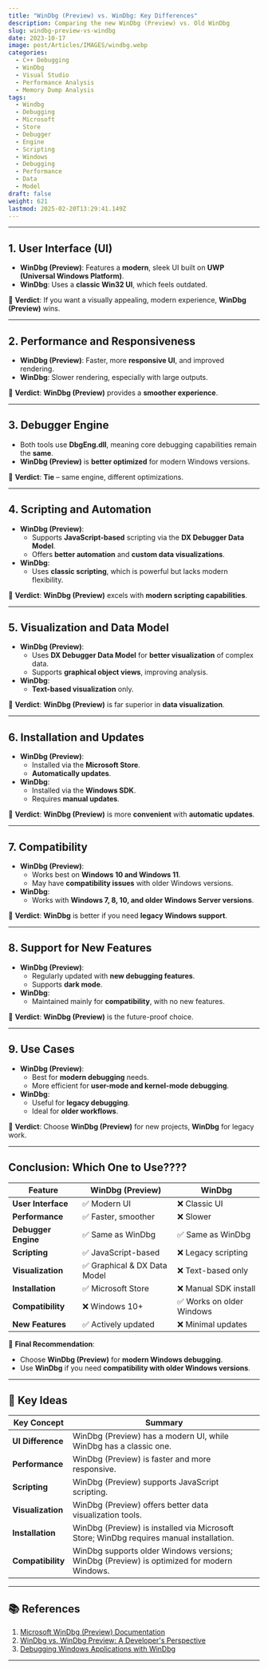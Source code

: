 ```yaml
---
title: "WinDbg (Preview) vs. WinDbg: Key Differences"
description: Comparing the new WinDbg (Preview) vs. Old WinDbg
slug: windbg-preview-vs-windbg
date: 2023-10-17
image: post/Articles/IMAGES/windbg.webp
categories:
  - C++ Debugging
  - WinDbg
  - Visual Studio
  - Performance Analysis
  - Memory Dump Analysis
tags:
  - Windbg
  - Debugging
  - Microsoft
  - Store
  - Debugger
  - Engine
  - Scripting
  - Windows
  - Debugging
  - Performance
  - Data
  - Model
draft: false
weight: 621
lastmod: 2025-02-20T13:29:41.149Z
---
```

<!-- 
# WinDbg (Preview) vs. WinDbg: Key Differences

## Introduction
Debugging Windows applications requires powerful tools, and **WinDbg** has long been a go-to choice for developers and reverse engineers. However, Microsoft introduced **WinDbg (Preview)** as a modernized version of the classic **WinDbg**. While both share the same underlying debugging engine, they differ significantly in **UI, performance, scripting, and feature set**.

This article explores the key differences between **WinDbg (Preview)** and **WinDbg**, helping you decide which one suits your debugging needs.
-->

***

## 1. User Interface (UI)

* **WinDbg (Preview)**: Features a **modern**, sleek UI built on **UWP (Universal Windows Platform)**.
* **WinDbg**: Uses a **classic Win32 UI**, which feels outdated.

📌 **Verdict**: If you want a visually appealing, modern experience, **WinDbg (Preview)** wins.

***

## 2. Performance and Responsiveness

* **WinDbg (Preview)**: Faster, more **responsive UI**, and improved rendering.
* **WinDbg**: Slower rendering, especially with large outputs.

📌 **Verdict**: **WinDbg (Preview)** provides a **smoother experience**.

***

## 3. Debugger Engine

* Both tools use **DbgEng.dll**, meaning core debugging capabilities remain the **same**.
* **WinDbg (Preview)** is **better optimized** for modern Windows versions.

📌 **Verdict**: **Tie** – same engine, different optimizations.

***

## 4. Scripting and Automation

* **WinDbg (Preview)**:
  * Supports **JavaScript-based** scripting via the **DX Debugger Data Model**.
  * Offers **better automation** and **custom data visualizations**.
* **WinDbg**:
  * Uses **classic scripting**, which is powerful but lacks modern flexibility.

📌 **Verdict**: **WinDbg (Preview)** excels with **modern scripting capabilities**.

***

## 5. Visualization and Data Model

* **WinDbg (Preview)**:
  * Uses **DX Debugger Data Model** for **better visualization** of complex data.
  * Supports **graphical object views**, improving analysis.
* **WinDbg**:
  * **Text-based visualization** only.

📌 **Verdict**: **WinDbg (Preview)** is far superior in **data visualization**.

***

## 6. Installation and Updates

* **WinDbg (Preview)**:
  * Installed via the **Microsoft Store**.
  * **Automatically updates**.
* **WinDbg**:
  * Installed via the **Windows SDK**.
  * Requires **manual updates**.

📌 **Verdict**: **WinDbg (Preview)** is more **convenient** with **automatic updates**.

***

## 7. Compatibility

* **WinDbg (Preview)**:
  * Works best on **Windows 10 and Windows 11**.
  * May have **compatibility issues** with older Windows versions.
* **WinDbg**:
  * Works with **Windows 7, 8, 10, and older Windows Server versions**.

📌 **Verdict**: **WinDbg** is better if you need **legacy Windows support**.

***

## 8. Support for New Features

* **WinDbg (Preview)**:
  * Regularly updated with **new debugging features**.
  * Supports **dark mode**.
* **WinDbg**:
  * Maintained mainly for **compatibility**, with no new features.

📌 **Verdict**: **WinDbg (Preview)** is the future-proof choice.

***

## 9. Use Cases

* **WinDbg (Preview)**:
  * Best for **modern debugging** needs.
  * More efficient for **user-mode and kernel-mode debugging**.
* **WinDbg**:
  * Useful for **legacy debugging**.
  * Ideal for **older workflows**.

📌 **Verdict**: Choose **WinDbg (Preview)** for new projects, **WinDbg** for legacy work.

***

## Conclusion: Which One to Use????

| Feature             | WinDbg (Preview)            | WinDbg                   |
| ------------------- | --------------------------- | ------------------------ |
| **User Interface**  | ✅ Modern UI                 | ❌ Classic UI             |
| **Performance**     | ✅ Faster, smoother          | ❌ Slower                 |
| **Debugger Engine** | ✅ Same as WinDbg            | ✅ Same as WinDbg         |
| **Scripting**       | ✅ JavaScript-based          | ❌ Legacy scripting       |
| **Visualization**   | ✅ Graphical & DX Data Model | ❌ Text-based only        |
| **Installation**    | ✅ Microsoft Store           | ❌ Manual SDK install     |
| **Compatibility**   | ❌ Windows 10+               | ✅ Works on older Windows |
| **New Features**    | ✅ Actively updated          | ❌ Minimal updates        |

📌 **Final Recommendation**:

* Choose **WinDbg (Preview)** for **modern Windows debugging**.
* Use **WinDbg** if you need **compatibility with older Windows versions**.

***

## 🔑 Key Ideas

| Key Concept       | Summary                                                                                   |
| ----------------- | ----------------------------------------------------------------------------------------- |
| **UI Difference** | WinDbg (Preview) has a modern UI, while WinDbg has a classic one.                         |
| **Performance**   | WinDbg (Preview) is faster and more responsive.                                           |
| **Scripting**     | WinDbg (Preview) supports JavaScript scripting.                                           |
| **Visualization** | WinDbg (Preview) offers better data visualization tools.                                  |
| **Installation**  | WinDbg (Preview) is installed via Microsoft Store; WinDbg requires manual installation.   |
| **Compatibility** | WinDbg supports older Windows versions; WinDbg (Preview) is optimized for modern Windows. |

***

## 📚 References

1. [Microsoft WinDbg (Preview) Documentation](https://docs.microsoft.com/en-us/windows-hardware/drivers/debugger/debugger-download-tools)
2. [WinDbg vs. WinDbg Preview: A Developer's Perspective](https://devblogs.microsoft.com)
3. [Debugging Windows Applications with WinDbg](https://learn.microsoft.com/en-us/windows-hardware/drivers/debugger/)

***
